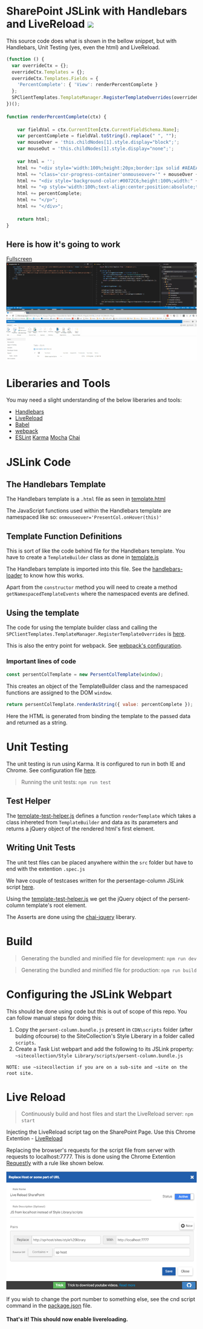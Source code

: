 # SharePoint JSLink with Handlebars and LiveReload [<img src="https://travis-ci.org/KiranSrikanta/JSLinkLiveReload.svg?branch=master" />](https://travis-ci.org/KiranSrikanta/JSLinkLiveReload)

This source code does what is shown in the bellow snippet, but with Handlebars, Unit Testing (yes, even the html) and LiveReload.
``` JavaScript
(function () {
  var overrideCtx = {};
  overrideCtx.Templates = {};
  overrideCtx.Templates.Fields = {
    'PercentComplete': { 'View': renderPercentComplete }
  };
  SPClientTemplates.TemplateManager.RegisterTemplateOverrides(overrideCtx);
})();

function renderPercentComplete(ctx) {
 
    var fieldVal = ctx.CurrentItem[ctx.CurrentFieldSchema.Name];
    var percentComplete = fieldVal.toString().replace(" ", "");
    var mouseOver = 'this.childNodes[1].style.display="block";';
    var mouseOut = 'this.childNodes[1].style.display="none";';
 
    var html = '';
    html += "<div style='width:100%;height:20px;border:1px solid #AEAEAE;position:relative;'";
    html += "class='csr-progress-container'onmouseover='" + mouseOver + "'onmouseout='" + mouseOut + "'>";
    html += "<div style='background-color:#0072C6;height:100%;width:" + percentComplete + ";'></div>";
    html += "<p style='width:100%;text-align:center;position:absolute;top:0px;left:0px;display:none;margin:0px;'>";
    html += percentComplete;
    html += "</p>";
    html += "</div>";
 
    return html;
}
```

## Here is how it's going to work
[Fullscreen](readme/livereload.gif)
![JSLink with Handlebars and LiveReload in Action](readme/livereload.gif "JSLink with Handlebars and LiveReload in Action")

# Liberaries and Tools
You may need a slight understanding of the below liberaries and tools: 
* [Handlebars](http://handlebarsjs.com/)
* [LiveReload](http://livereload.com/)
* [Babel](https://babeljs.io/)
* [webpack](https://webpack.github.io/)
* [ESLint](http://eslint.org/) [Karma](https://karma-runner.github.io) [Mocha](https://mochajs.org/) [Chai](http://chaijs.com/)

# JSLink Code
## The Handlebars Template
The Handlebars template is a `.html` file as seen in [template.html](src/jslink/persent-column/template.html)

The JavaScript functions used within the Handlebars template are namespaced like so: `onmouseover='PresentCol.onHover(this)'`

## Template Function Definitions
This is sort of like the code behind file for the Handlebars template. You have to create a `TemplateBuilder` class as done in [template.js](src/jslink/persent-column/template.js) 

The Handlebars template is imported into this file. See the [handlebars-loader](https://github.com/pcardune/handlebars-loader) to know how this works.

Apart from the `constructor` method you will need to create a method `getNamespacedTemplateEvents` where the namespaced events are defined.

## Using the template
The code for using the template builder class and calling the `SPClientTemplates.TemplateManager.RegisterTemplateOverrides` is [here](src/jslink/persent-column/index.js).

This is also the entry point for webpack. See [webpack's configuration](webpack-config).

### Important lines of code

``` JavaScript
const persentColTemplate = new PersentColTemplate(window);
```
This creates an object of the TemplateBuilder class and the namespaced functions are assigned to the DOM `window`.

``` JavaScript
return persentColTemplate.renderAsString({ value: percentComplete });
```
Here the HTML is generated from binding the template to the passed data and returned as a string.

# Unit Testing
The unit testing is run using Karma. It is configured to run in both IE and Chrome. See configuration file [here](karma-config/karma.conf.default.js).

> Running the unit tests: `npm run test`

## Test Helper
The [template-test-helper.js](src/jslink/template-test-helper.js) defines a function `renderTemplate` which takes a class inhereted from `TemplateBuilder` and data as its parameters and returns a jQuery object of the rendered html's first element.

## Writing Unit Tests
The unit test files can be placed anywhere within the `src` folder but have to end with the extention `.spec.js`

We have couple of testcases written for the persentage-column JSLink script [here](src/jslink/persent-column/template.spec.js).

Using the [template-test-helper.js](src/jslink/template-test-helper.js) we get the jQuery object of the persent-column template's root element.

The Asserts are done using the [chai-jquery](http://aaronsofaly.github.io/chai-docs/plugins/chai-jquery/) liberary.

# Build
> Generating the bundled and minified file for development: `npm run dev`

> Generating the bundled and minified file for production: `npm run build`

# Configuring the JSLink Webpart
This should be done using code but this is out of scope of this repo. You can follow manual steps for doing this:
1. Copy the `persent-column.bundle.js` present in `CDN\scripts` folder (after bulding ofcourse) to the SiteCollection's Style Liberary in a folder called `scripts`.
2. Create a Task List webpart and add the following to its JSLink property: `~sitecollection/Style Library/scripts/persent-column.bundle.js`

```
NOTE: use ~sitecollection if you are on a sub-site and ~site on the root site.
```

# Live Reload
> Continuously build and host files and start the LiveReload server: `npm start`

Injecting the LiveReload script tag on the SharePoint Page. Use this Chrome Extention - [LiveReload](https://chrome.google.com/webstore/detail/livereload/jnihajbhpnppcggbcgedagnkighmdlei)

Replacing the browser's requests for the script file from server with requests to localhost:7777. This is done using the Chrome Extention [Requestly](https://chrome.google.com/webstore/detail/requestly/mdnleldcmiljblolnjhpnblkcekpdkpa) with a rule like shown below.

![Requestly Configuration](readme/requestly-config.png "Requestly Configuration")

If you wish to change the port number to something else, see the cnd script command in the [package.json](./package.json) file.

#### That's it! This should now enable livereloading.